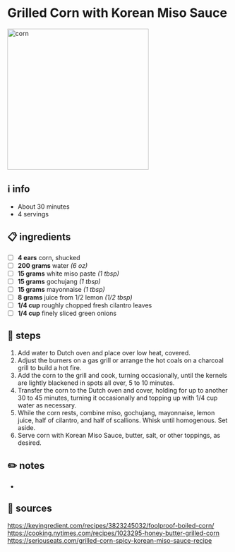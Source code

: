 # Grilled Corn with Korean Miso Sauce  
<img src="https://www.seriouseats.com/thmb/IEtz_4axG4Yo2uLjG9JUNU47IAg=/880x0/filters:no_upscale():max_bytes(150000):strip_icc():format(webp)/__opt__aboutcom__coeus__resources__content_migration__serious_eats__seriouseats.com__recipes__images__2013__07__20130713-grilled-corn-food-lab-25-5c73f87e8c67401c8fd61dce90ad849b.jpg" alt="corn" width="320"/>  

## ℹ️ info  
* About 30 minutes  
* 4 servings  

## 📋 ingredients  
- [ ] **4	ears**	corn, shucked
- [ ] **200	grams**	water *(6 oz)*
- [ ] **15	grams**	white miso paste *(1 tbsp)*
- [ ] **15	grams**	gochujang *(1 tbsp)*
- [ ] **15	grams**	mayonnaise *(1 tbsp)*
- [ ] **8	grams**	juice from 1/2 lemon *(1/2 tbsp)*
- [ ] **1/4	cup**	roughly chopped fresh cilantro leaves
- [ ] **1/4	cup**	finely sliced green onions

## 🔪 steps  
1. Add water to Dutch oven and place over low heat, covered.
2. Adjust the burners on a gas grill or arrange the hot coals on a charcoal grill to build a hot fire.
3. Add the corn to the grill and cook, turning occasionally, until the kernels are lightly blackened in spots all over, 5 to 10 minutes.
4. Transfer the corn to the Dutch oven and cover, holding for up to another 30 to 45 minutes, turning it occasionally and topping up with 1/4 cup water as necessary.
5. While the corn rests, combine miso, gochujang, mayonnaise, lemon juice, half of cilantro, and half of scallions. Whisk until homogenous. Set aside.
6. Serve corn with Korean Miso Sauce, butter, salt, or other toppings, as desired.

## ✏️ notes  
* 

## 🔗 sources  
https://keyingredient.com/recipes/3823245032/foolproof-boiled-corn/  
https://cooking.nytimes.com/recipes/1023295-honey-butter-grilled-corn  
https://seriouseats.com/grilled-corn-spicy-korean-miso-sauce-recipe  
